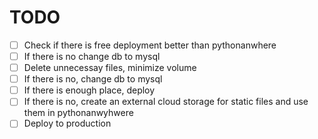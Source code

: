 # TODO

- [ ] Check if there is free deployment better than pythonanwhere
- [ ] If there is no change db to mysql
- [ ] Delete unnecessay files, minimize volume
- [ ] If there is no, change db to mysql
- [ ] If there is enough place, deploy
- [ ] If there is no, create an external cloud storage for static files and use them in pythonanwyhwere
- [ ] Deploy to production
